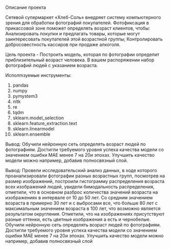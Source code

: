 Описание проекта

Сетевой супермаркет «Хлеб-Соль» внедряет систему компьютерного зрения для обработки фотографий покупателей. Фотофиксация в прикассовой зоне поможет определять возраст клиентов, чтобы:
Анализировать покупки и предлагать товары, которые могут заинтересовать покупателей этой возрастной группы;
Контролировать добросовестность кассиров при продаже алкоголя.

Цель проекта -
Построить модель, которая по фотографии определит приблизительный возраст человека. В вашем распоряжении набор фотографий людей с указанием возраста.

Исполmзуемые инструменты:
1. pandas
2. numpy
3. pymystem3
4. nltk
5. re
6. tqdm
7. sklearn.model_selection
8. sklearn.feature_extraction.text
9. sklearn.linearmodel
10. sklearn.ensemble

Вывод:
Обучили нейронную сеть определять возраст людей по фотографиям. Достигли требуемого уровня успеха качества модели со значением ошибки MAE менее 7 на 20и эпохах.
Улучшить качество модели можно например, добавив полносвязный слой.



Вывод: Провели исследовательский анализ данных, в ходе которого проанализировали фотографии разных возрастных групп, посмотрев на размер изображений, построили гистограмму распределения возраста всех изображений людей, увидели бимодальность распределения, отметили, что в основном разброс количества значений возраста на изображениях в интервале от 10 до 50 лет. Со средним значением возраста в примерно 30 лет и с выбросами все, что больше 80 лет с максимальным значением возраста в 100 лет, что возможно является результатом округления. Отметили, что на изображениях присутствуют разные оттенки, есть цветные изображения а есть и чернобелые.
Обучили нейронную сеть определять возраст людей по фотографиям. Достигли требуемого уровня успеха качества модели со значением ошибки MAE менее 7 на 20и эпохах.
Улучшить качество модели можно например, добавив полносвязный слой
